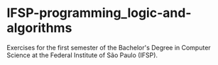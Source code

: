 # IFSP-programming_logic-and-algorithms
Exercises for the first semester of the Bachelor's Degree in Computer Science at the Federal Institute of São Paulo (IFSP).

